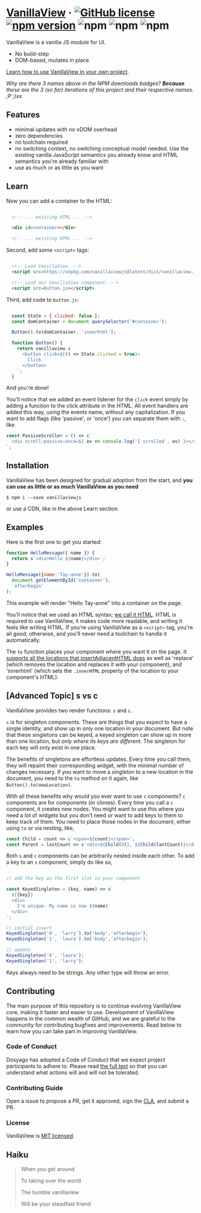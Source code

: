 # [VanillaView](https://github.com/i5ik/vanillaview/) &middot; [![GitHub license](https://img.shields.io/badge/license-MIT-blue.svg)](https://github.com/i5ik/vanillaview/blob/main/LICENSE) [![npm version](https://img.shields.io/npm/v/vanillaviewjs.svg?style=flat)](https://www.npmjs.com/package/vanillaviewjs) ![npm](https://img.shields.io/npm/dt/brutalist-web?label=brutalist-web%20downloads) ![npm](https://img.shields.io/npm/dt/dumbass?label=dumbass%20downloads) ![npm](https://img.shields.io/npm/dt/vanillaviewjs?label=vanillaview%20downloads)

VanillaView is a vanilla JS module for UI.

- No build-step
- DOM-based, mutates in place

[Learn how to use VanillaView in your own project](#Learn).

*Why are there 3 names above in the NPM downloads badges? **Because** these are the 3 (so far) iterations of this project and their respective names. ;P ;)xx*

## Features

- minimal updates with no vDOM overhead
- zero dependencies
- no toolchain required
- no switching context, no switching conceptual model needed. Use the existing 
vanilla JavaScript semantics you already know
and HTML semantics you're already familiar with
- use as much or as little as you want

## Learn

Now you can add a container to the HTML:

```html

  <!-- ... existing HTML ... -->

  <div id=container></div>

  <!-- ... existing HTML ... -->

```

Second, add some `<script>` tags:

```html

  <!-- Load VanillaView. -->
  <script src=https://unpkg.com/vanillaviewjs@latest/dist/vanillaview.js crossorigin></script>

  <!-- Load our VanillaView component. -->
  <script src=button.js></script>

```

Third, add code to `button.js`:

```js

  const State = { clicked: false };
  const domContainer = document.querySelector('#container');

  Button().to(domContainer, 'innerhtml');

  function Button() {
    return vanillaview.s`
      <button click=${() => State.clicked = true}>
        Click
      </button>
    `;
  }

```

And you're done!

You'll notice that we added an event listener for the `click` event simply by adding a function to the click attribute in the HTML. All event handlers are added this way, using the events name, without any capitalization. If you want to add flags (like 'passive', or 'once') you can separate them with `:`, like 

```js
const PassiveScroller = () => c`
  <div scroll:passive:once=${ ev => console.log('I scrolled', ev) }></div>
`;
```

## Installation

VanillaView has been designed for gradual adoption from the start, and **you can use as little or as much VanillaView as you need**

```console
$ npm i --save vanillaviewjs
```

or use a CDN, like in the above Learn section.

## Examples

Here is the first one to get you started:

```js
function HelloMessage({ name }) {
  return s`<div>Hello ${name}</div>`;
}

HelloMessage({name:'Tay-anne'}).to(
  document.getElementById('container'),
  'afterbegin'
);
```

This example will render "Hello Tay-anne" into a container on the page. 

You'll notice that we used an HTML syntax; [we call it HTML](https://www.w3schools.com/html/). HTML is required to use VanillaView, it makes code more readable, and writing it feels like writing HTML. If you're using VanillaView as a `<script>` tag, you're all good; otherwise, and you'll never need a toolchain to handle it automatically.

The `to` function places your component where you want it on the page. It [supports all the locations that insertAdjacentHTML does](https://developer.mozilla.org/en-US/docs/Web/API/Element/insertAdjacentHTML) as well as 'replace' (which removes the location and replaces it with your component), and 'innerhtml' (which sets the `.innerHTML` property of the location to your component's HTML).

## [Advanced Topic] s vs c

VanillaView provides two render functions: `s` and `c`. 

`s` is for singleton components. These are things that you expect to have a single identity, and show up in only one location in your document. But note that these singletons can be keyed, a keyed singleton can show up in more than one location, but *only where its keys are different.* The singleton for each key will only exist in one place. 

The benefits of singletons are effortless updates. Every time you call them, they will repaint their corresponding widget, with the minimal number of changes necessary. If you want to move a singleton to a new location in the document, you need to the `to` method on it again, like `Button().to(newLocation)`.

With all these benefits why would you ever want to use `c` components? `c` components are for components (or clones). Every time you call a `c` component, it creates new nodes. You might want to use this where you need a lot of widgets but you don't need or want to add keys to them to keep track of them. You need to place those nodes in the document, either using `to` or via nesting, like,

```js
const Child = count => c`<span>${count}</span>`;
const Parent = lastCount => s`<div>${Child(0)}, ${Child(lastCount)}</div>`;
```

Both `s` and `c` components can be arbitrarily nested inside each other. To add a key to an `s` component, simply do like so,

```js

// add the key as the first slot in your component

const KeyedSingleton = (key, name) => s`
  ${{key}}
  <div>
    I'm unique. My name is now ${name}
  </div>
`;

// initial insert
KeyedSingleton('0', 'larry').to('body','afterbegin');
KeyedSingleton('1', 'laura').to('body','afterbegin');

// update
KeyedSingleton('0', 'laura');
KeyedSingleton('1', 'larry');

```

Keys always need to be strings. Any other type will throw an error.

## Contributing

The main purpose of this repository is to continue evolving VanillaView core, making it faster and easier to use. Development of VanillaView happens in the common wealth of GitHub, and we are grateful to the community for contributing bugfixes and improvements. Read below to learn how you can take part in improving VanillaView.

### Code of Conduct

Dosyago has adopted a Code of Conduct that we expect project participants to adhere to. Please read [the full text](https://github.com/i5ik/vanillaviewjs/blob/main/docs/coc.md) so that you can understand what actions will and will not be tolerated.

### Contributing Guide

Open a issue to propose a PR, get it approved, sign the [CLA](https://github.com/i5ik/vanillaviewjs/blob/main/docs/CLA.md), and submit a PR.

### License

VanillaView is [MIT licensed](./LICENSE).

## Haiku

> When you get around
>
> To taking over the world
>
> The humble vanillaview
>
> Will be your steadfast friend

